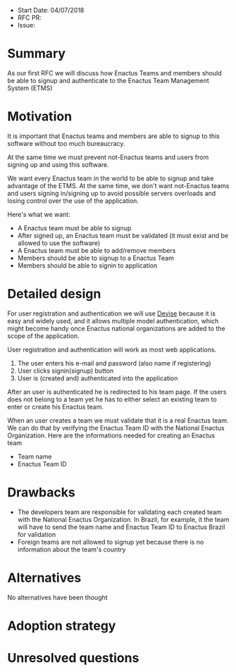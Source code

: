- Start Date: 04/07/2018
- RFC PR: 
- Issue:

# Summary

As our first RFC we will discuss how Enactus Teams and members should be able
to signup and authenticate to the Enactus Team Management System (ETMS)

# Motivation

It is important that Enactus teams and members are able to signup to this software
without too much bureaucracy.

At the same time we must prevent not-Enactus teams and users from signing up and using this software.

We want every Enactus team in the world to be able to signup and take advantage of the ETMS.
At the same time, we don't want not-Enactus teams and users signing in/signing up to avoid possible
servers overloads and losing control over the use of the application.

Here's what we want:

* A Enactus team must be able to signup
* After signed up, an Enactus team must be validated (it must exist and be allowed to use the software)
* A Enactus team must be able to add/remove members
* Members should be able to signup to a Enactus Team
* Members should be able to signin to application

# Detailed design

For user registration and authentication we will use [Devise](https://github.com/plataformatec/devise)
because it is easy and widely used, and it allows multiple model authentication, which might become
handy once Enactus national organizations are added to the scope of the application.

User registration and authentication will work as most web applications.

1. The user enters his e-mail and password (also name if registering)
2. User clicks signin(signup) button
3. User is (created and) authenticated into the application

After an user is authenticated he is redirected to his team page.
If the users does not belong to a team yet he has to either select an existing team to enter
or create his Enactus team.


When an user creates a team we must validate that it is a real Enactus team. We can do that by
verifying the Enactus Team ID with the National Enactus Organization. Here are the informations needed
for creating an Enactus team

* Team name
* Enactus Team ID

# Drawbacks

* The developers team are responsible for validating each created team with the National Enactus
Organization. In Brazil, for example, it the team will have to send the team name and Enactus Team ID
to Enactus Brazil for validation
* Foreign teams are not allowed to signup yet because there is no information about the team's country


# Alternatives

No alternatives have been thought

# Adoption strategy


# Unresolved questions
